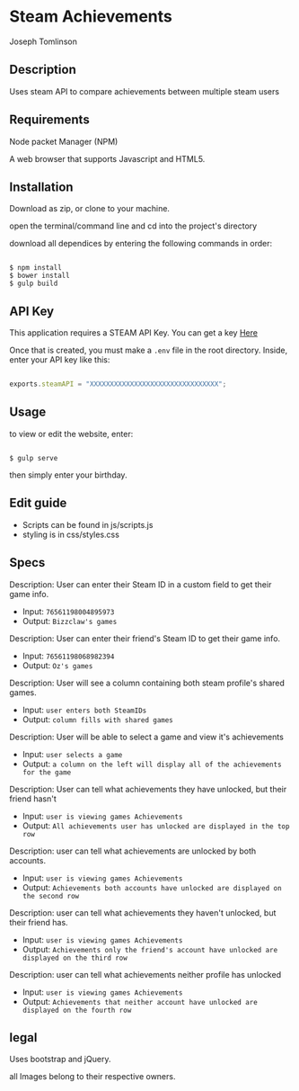 # Steam Achievements
Joseph Tomlinson

## Description
Uses steam API to compare achievements between multiple steam users

## Requirements
Node packet Manager (NPM)

A web browser that supports Javascript and HTML5.

## Installation
Download as zip, or clone to your machine.

open the terminal/command line and cd into the project's directory

download all dependices by entering the following commands in order:
```

$ npm install
$ bower install
$ gulp build
```
## API Key
This application requires a STEAM API Key.
You can get a key [Here](http://steamcommunity.com/dev/apikey)

Once that is created, you must make a `.env` file in the root directory.
Inside, enter your API key like this:
``` Javascript

exports.steamAPI = "XXXXXXXXXXXXXXXXXXXXXXXXXXXXXXXX";
```

## Usage
to view or edit the website, enter:

```

$ gulp serve
```
then simply enter your birthday.

## Edit guide
* Scripts can be found in js/scripts.js
* styling is in css/styles.css

## Specs

Description: User can enter their Steam ID in a custom field to get their game info.
* Input: `76561198004895973`
* Output: `Bizzclaw's games`

Description: User can enter their friend's Steam ID to get their game info.
* Input: `76561198068982394`
* Output: `Oz's games`

Description: User will see a column containing both steam profile's shared games.
* Input: `user enters both SteamIDs`
* Output: `column fills with shared games`

Description: User will be able to select a game and view it's achievements
* Input: `user selects a game`
* Output: `a column on the left will display all of the achievements for the game`

Description: User can tell what achievements they have unlocked, but their friend hasn't
* Input: `user is viewing games Achievements`
* Output: `All achievements user has unlocked are displayed in the top row`

Description: user can tell what achievements are unlocked by both accounts.
* Input: `user is viewing games Achievements`
* Output: `Achievements both accounts have unlocked are displayed on the second row`

Description: user can tell what achievements they haven't unlocked, but their friend has.
* Input: `user is viewing games Achievements`
* Output: `Achievements only the friend's account have unlocked are displayed on the third row`

Description: user can tell what achievements neither profile has unlocked
* Input: `user is viewing games Achievements`
* Output: `Achievements that neither account have unlocked are displayed on the fourth row`

## legal
Uses bootstrap and jQuery.

all Images belong to their respective owners.
